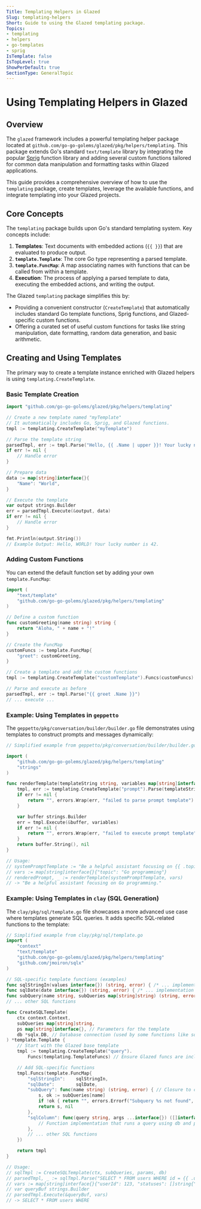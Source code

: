 ```yaml
---
Title: Templating Helpers in Glazed
Slug: templating-helpers
Short: Guide to using the Glazed templating package.
Topics:
- templating
- helpers
- go-templates
- sprig
IsTemplate: false
IsTopLevel: true
ShowPerDefault: true
SectionType: GeneralTopic
---
```


# Using Templating Helpers in Glazed

## Overview

The `glazed` framework includes a powerful templating helper package located at `github.com/go-go-golems/glazed/pkg/helpers/templating`. This package extends Go's standard `text/template` library by integrating the popular [Sprig](http://masterminds.github.io/sprig/) function library and adding several custom functions tailored for common data manipulation and formatting tasks within Glazed applications.

This guide provides a comprehensive overview of how to use the `templating` package, create templates, leverage the available functions, and integrate templating into your Glazed projects.

## Core Concepts

The `templating` package builds upon Go's standard templating system. Key concepts include:

1.  **Templates**: Text documents with embedded actions (`{{ }}`) that are evaluated to produce output.
2.  **`template.Template`**: The core Go type representing a parsed template.
3.  **`template.FuncMap`**: A map associating names with functions that can be called from within a template.
4.  **Execution**: The process of applying a parsed template to data, executing the embedded actions, and writing the output.

The Glazed `templating` package simplifies this by:

-   Providing a convenient constructor (`CreateTemplate`) that automatically includes standard Go template functions, Sprig functions, and Glazed-specific custom functions.
-   Offering a curated set of useful custom functions for tasks like string manipulation, date formatting, random data generation, and basic arithmetic.

## Creating and Using Templates

The primary way to create a template instance enriched with Glazed helpers is using `templating.CreateTemplate`.

### Basic Template Creation

```go
import "github.com/go-go-golems/glazed/pkg/helpers/templating"

// Create a new template named "myTemplate"
// It automatically includes Go, Sprig, and Glazed functions.
tmpl := templating.CreateTemplate("myTemplate")

// Parse the template string
parsedTmpl, err := tmpl.Parse("Hello, {{ .Name | upper }}! Your lucky number is {{ randomInt 1 100 }}.")
if err != nil {
    // Handle error
}

// Prepare data
data := map[string]interface{}{
    "Name": "World",
}

// Execute the template
var output strings.Builder
err = parsedTmpl.Execute(&output, data)
if err != nil {
    // Handle error
}

fmt.Println(output.String())
// Example Output: Hello, WORLD! Your lucky number is 42.
```

### Adding Custom Functions

You can extend the default function set by adding your own `template.FuncMap`:

```go
import (
    "text/template"
    "github.com/go-go-golems/glazed/pkg/helpers/templating"
)

// Define a custom function
func customGreeting(name string) string {
    return "Aloha, " + name + "!"
}

// Create the FuncMap
customFuncs := template.FuncMap{
    "greet": customGreeting,
}

// Create a template and add the custom functions
tmpl := templating.CreateTemplate("customTemplate").Funcs(customFuncs)

// Parse and execute as before
parsedTmpl, err := tmpl.Parse("{{ greet .Name }}")
// ... execute ...
```

### Example: Using Templates in `geppetto`

The `geppetto/pkg/conversation/builder/builder.go` file demonstrates using templates to construct prompts and messages dynamically:

```go
// Simplified example from geppetto/pkg/conversation/builder/builder.go

import (
    "github.com/go-go-golems/glazed/pkg/helpers/templating"
    "strings"
)

func renderTemplate(templateString string, variables map[string]interface{}) (string, error) {
    tmpl, err := templating.CreateTemplate("prompt").Parse(templateString)
    if err != nil {
        return "", errors.Wrap(err, "failed to parse prompt template")
    }

    var buffer strings.Builder
    err = tmpl.Execute(&buffer, variables)
    if err != nil {
        return "", errors.Wrap(err, "failed to execute prompt template")
    }
    return buffer.String(), nil
}

// Usage:
// systemPromptTemplate := "Be a helpful assistant focusing on {{ .topic }}."
// vars := map[string]interface{}{"topic": "Go programming"}
// renderedPrompt, _ := renderTemplate(systemPromptTemplate, vars)
// -> "Be a helpful assistant focusing on Go programming."
```

### Example: Using Templates in `clay` (SQL Generation)

The `clay/pkg/sql/template.go` file showcases a more advanced use case where templates generate SQL queries. It adds specific SQL-related functions to the template:

```go
// Simplified example from clay/pkg/sql/template.go
import (
	"context"
	"text/template"
	"github.com/go-go-golems/glazed/pkg/helpers/templating"
	"github.com/jmoiron/sqlx"
)

// SQL-specific template functions (examples)
func sqlStringIn(values interface{}) (string, error) { /* ... implementation ... */ }
func sqlDate(date interface{}) (string, error) { /* ... implementation ... */ }
func subQuery(name string, subQueries map[string]string) (string, error) { /* ... */ }
// ... other SQL functions

func CreateSQLTemplate(
	ctx context.Context,
	subQueries map[string]string,
	ps map[string]interface{}, // Parameters for the template
	db *sqlx.DB, // Database connection (used by some functions like sqlColumn)
) *template.Template {
	// Start with the Glazed base template
	tmpl := templating.CreateTemplate("query").
		Funcs(templating.TemplateFuncs) // Ensure Glazed funcs are included

	// Add SQL-specific functions
	tmpl.Funcs(template.FuncMap{
		"sqlStringIn":    sqlStringIn,
		"sqlDate":        sqlDate,
		"subQuery": func(name string) (string, error) { // Closure to capture subQueries
			s, ok := subQueries[name]
			if !ok { return "", errors.Errorf("Subquery %s not found", name) }
			return s, nil
		},
		"sqlColumn": func(query string, args ...interface{}) ([]interface{}, error) {
			// Function implementation that runs a query using db and ps...
		},
		// ... other SQL functions
	})

	return tmpl
}

// Usage:
// sqlTmpl := CreateSQLTemplate(ctx, subQueries, params, db)
// parsedTmpl, _ := sqlTmpl.Parse("SELECT * FROM users WHERE id = {{ .userId }} AND status IN ({{ sqlStringIn .statuses }})")
// vars := map[string]interface{}{"userId": 123, "statuses": []string{"active", "pending"}}
// var queryBuf strings.Builder
// parsedTmpl.Execute(&queryBuf, vars)
// -> SELECT * FROM users WHERE